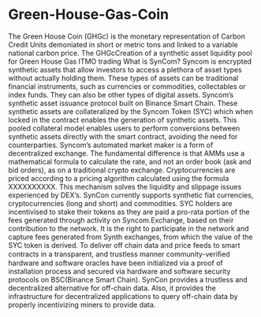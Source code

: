 # Green-House-Gas-Coin
The Green House Coin (GHGc) is the monetary representation of Carbon Credit Units demoniated in short or metric tons and linked to a variable national carbon price. The GHGcCreation of a synthetic asset liquidity pool for Green House Gas ITMO trading
What is SynCom?
Syncom is encrypted synthetic assets that allow investors to access a plethora of asset types without actually holding them. These types of assets can be traditional financial instruments, such as currencies or commodities, collectables or index funds. They can also be other types of digital assets.
Syncom’s synthetic asset issuance protocol built on Binance Smart Chain. These synthetic assets are collateralized by the Syncom Token (SYC) which when locked in the contract enables the generation of synthetic assets. This pooled collateral model enables users to perform conversions between synthetic assets directly with the smart contract, avoiding the need for counterparties. Syncom’s automated market maker is a form of decentralized exchange. The fundamental difference is that AMMs use a mathematical formula to calculate the rate, and not an order book (ask and bid orders), as on a traditional crypto exchange. Cryptocurrencies are priced according to a pricing algorithm calculated using the formula XXXXXXXXXX. This mechanism solves the liquidity and slippage issues experienced by DEX’s. SynCon currently supports synthetic fiat currencies, cryptocurrencies (long and short) and commodities. SYC holders are incentivised to stake their tokens as they are paid a pro-rata portion of the fees generated through activity on Syncom.Exchange, based on their contribution to the network. It is the right to participate in the network and capture fees generated from Synth exchanges, from which the value of the SYC token is derived. 
To deliver off chain data and price feeds to smart contracts in a transparent, and trustless manner community-veriﬁed hardware and software oracles have been initialized via a proof of installation process and secured via hardware and software security protocols on BSC(Binance Smart Chain). SynCon provides a trustless and decentralized alternative for off-chain data. Also, it provides the infrastructure for decentralized applications to query off-chain data by properly incentivizing miners to provide data. 
